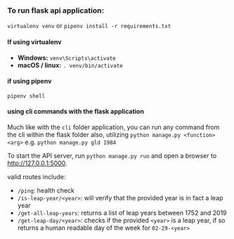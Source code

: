 ### To run flask api application:

`virtualenv venv` or `pipenv install -r requirements.txt`

#### If using virtualenv
- **Windows:** `venv\Scripts\activate`
- **macOS / linux:** `. venv/bin/activate`

#### if using pipenv
`pipenv shell`

#### using cli commands with the flask application
Much like with the `cli` folder application, you can run any command from the cli within the flask folder also, utilizing `python manage.py <function> <arg>` e.g. `python manage.py gld 1984`

To start the API server, run `python manage.py run` and open a browser to http://127.0.0.1:5000.

valid routes include:
* `/ping`: health check
* `/is-leap-year/<year>`: will verify that the provided year is in fact a leap year
* `/get-all-leap-years`: returns a list of leap years between 1752 and 2019
* `/get-leap-day/<year>`: checks if the provided `<year>` is a leap year, if so returns a human readable day of the week for `02-29-<year>`